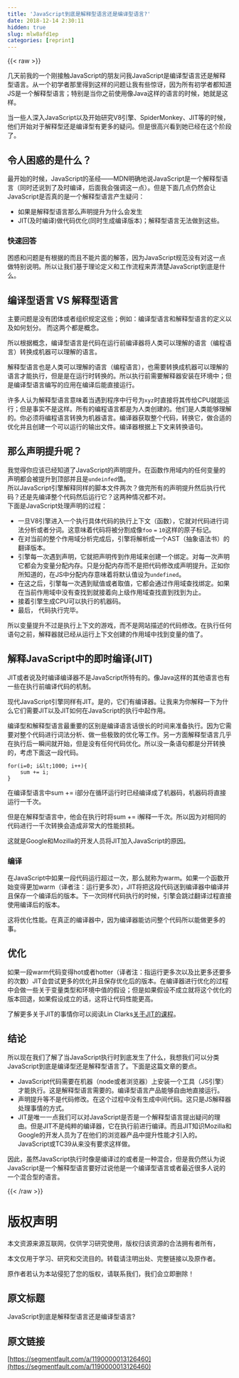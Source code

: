 ```yaml
---
title: 'JavaScript到底是解释型语言还是编译型语言?' 
date: 2018-12-14 2:30:11
hidden: true
slug: mlw8afd1ep
categories: [reprint]
---
```


{{< raw >}}

                    
<p>几天前我的一个刚接触JavaScript的朋友问我JavaScript是编译型语言还是解释型语言。从一个初学者那里得到这样的问题让我有些惊讶，因为所有初学者都知道JS是一个解释型语言；特别是当你之前使用像Java这样的语言的时候，她就是这样。</p>
<p>当一些人深入JavaScript以及开始研究V8引擎、SpiderMonkey、JIT等的时候，他们开始对于解释型还是编译型有更多的疑问。但是很高兴看到她已经在这个阶段了。</p>
<h2 id="articleHeader0">令人困惑的是什么？</h2>
<p>最开始的时候，JavaScript的圣经——MDN明确地说JavaScript是一个解释型语言（同时还说到了及时编译，后面我会强调这一点）。但是下面几点仍然会让JavaScript是否真的是一个解释型语言产生疑问：</p>
<ul>
<li>如果是解释型语言那么声明提升为什么会发生</li>
<li>JIT(及时编译)做代码优化(同时生成编译版本)；解释型语言无法做到这些。</li>
</ul>
<h3 id="articleHeader1">快速回答</h3>
<p>困惑和问题是有根据的而且不能片面的解答，因为JavaScript规范没有对这一点做特别说明。所以让我们基于理论定义和工作流程来弄清楚JavaScript到底是什么。</p>
<h2 id="articleHeader2">编译型语言 VS 解释型语言</h2>
<p>主要问题是没有团体或者组织规定这些；例如：编译型语言和解释型语言的定义以及如何划分。 而这两个都是概念。</p>
<p>所以根据概念，编译型语言是代码在运行前编译器将人类可以理解的语言（编程语言）转换成机器可以理解的语言。</p>
<p>解释型语言也是人类可以理解的语言（编程语言），也需要转换成机器可以理解的语言才能执行，但是是在运行时转换的。所以执行前需要解释器安装在环境中；但是编译型语言编写的应用在编译后能直接运行。</p>
<p>许多人认为解释型语言意味着当遇到程序中行号为<code>xyz</code>时直接将其传给CPU就能运行；但是事实不是这样。所有的编程语言都是为人类创建的。他们是人类能够理解的。你必须将编程语言转换为机器语言。编译器获取整个代码，转换它，做合适的优化并且创建一个可以运行的输出文件。编译器根据上下文来转换语句。</p>
<h2 id="articleHeader3">那么声明提升呢？</h2>
<p>我觉得你应该已经知道了JavaScript的声明提升。在函数作用域内的任何变量的声明都会被提升到顶部并且是<code>undeinfed</code>值。<br>所以JavaScript引擎解释同样的脚本文件两次？做完所有的声明提升然后执行代码？还是先编译整个代码然后运行它？这两种情况都不对。<br>下面是JavaScript处理声明的过程：</p>
<ul>
<li>一旦V8引擎进入一个执行具体代码的执行上下文（函数），它就对代码进行词法分析或者分词。这意味着代码将被分割成像<code>foo</code> <code>=</code> <code>10</code>这样的原子标记。</li>
<li>在对当前的整个作用域分析完成后，引擎将解析成一个AST（抽象语法书）的翻译版本。</li>
<li>引擎每一次遇到声明，它就把声明传到作用域来创建一个绑定。对每一次声明它都会为变量分配内存。只是分配内存而不是把代码修改成声明提升。正如你所知道的，在JS中分配内存意味着将默认值设为<code>undefined</code>。</li>
<li>在这之后，引擎每一次遇到赋值或者取值，它都会通过作用域查找绑定。如果在当前作用域中没有查找到就接着向上级作用域查找直到找到为止。</li>
<li>接着引擎生成CPU可以执行的机器码。</li>
<li>最后， 代码执行完毕。</li>
</ul>
<p>所以变量提升不过是执行上下文的游戏，而不是网站描述的代码修改。在执行任何语句之前，解释器就已经从运行上下文创建的作用域中找到变量的值了。</p>
<h2 id="articleHeader4">解释JavaScript中的即时编译(JIT)</h2>
<p>JIT或者说及时编译编译器不是JavaScript所特有的。像Java这样的其他语言也有一些在执行前编译代码的机制。</p>
<p>现代JavaScript引擎同样有JIT。是的，它们有编译器。让我来为你解释一下为什么它们需要JIT以及JIT如何在JavaScript的执行中起作用。</p>
<p>编译型和解释型语言最重要的区别是编译语言话很长的时间来准备执行。因为它需要对整个代码进行词法分析、做一些极致的优化等工作。另一方面解释型语言几乎在执行后一瞬间就开始，但是没有任何代码优化。所以没一条语句都是分开转换的，考虑下面这一段代码。</p>
<div class="widget-codetool" style="display:none;">
      <div class="widget-codetool--inner">
      <span class="selectCode code-tool" data-toggle="tooltip" data-placement="top" title="" data-original-title="全选"></span>
      <span type="button" class="copyCode code-tool" data-toggle="tooltip" data-placement="top" data-clipboard-text="for(i=0; i&amp;lt;1000; i++){
    sum += i;
}" title="" data-original-title="复制"></span>
      <span type="button" class="saveToNote code-tool" data-toggle="tooltip" data-placement="top" title="" data-original-title="放进笔记"></span>
      </div>
      </div><pre class="hljs matlab"><code><span class="hljs-keyword">for</span>(<span class="hljs-built_in">i</span>=<span class="hljs-number">0</span>; <span class="hljs-built_in">i</span>&amp;lt;<span class="hljs-number">1000</span>; <span class="hljs-built_in">i</span>++){
    sum += i;
}</code></pre>
<p>在编译型语言中sum += i部分在循环运行时已经编译成了机器码，机器码将直接运行一千次。</p>
<p>但是在解释型语言中，他会在执行时将sum += i解释一千次。所以因为对相同的代码进行一千次转换会造成非常大的性能损耗。</p>
<p>这就是Google和Mozilla的开发人员将JIT加入JavaScript的原因。</p>
<h3 id="articleHeader5">编译</h3>
<p>在JavaScript中如果一段代码运行超过一次，那么就称为warm。如果一个函数开始变得更加warm（译者注：运行更多次），JIT将把这段代码送到编译器中编译并且保存一个编译后的版本。下一次同样代码执行的时候，引擎会跳过翻译过程直接使用编译后的版本。</p>
<p>这将优化性能。在真正的编译器中，因为编译器能访问整个代码所以能做更多的事。</p>
<h2 id="articleHeader6">优化</h2>
<p>如果一段warm代码变得hot或者hotter（译者注：指运行更多次以及比更多还要多的次数）JIT会尝试更多的优化并且保存优化后的版本。在编译器进行优化的过程中会做一些关于变量类型和环境中值的假设；但是如果假设不成立就将这个优化的版本回退，如果假设成立的话，这将让代码性能更高。</p>
<p>了解更多关于JIT的事情你可以阅读Lin Clarks<a href="https://hacks.mozilla.org/2017/02/a-crash-course-in-just-in-time-jit-compilers/" rel="nofollow noreferrer" target="_blank">关于JIT的课程</a>。</p>
<h2 id="articleHeader7">结论</h2>
<p>所以现在我们了解了当JavaScript执行时到底发生了什么，我想我们可以分类JavaScript到底是编译型还是解释型语言了。下面是这篇文章的要点。</p>
<ul>
<li>JavaScript代码需要在机器（node或者浏览器）上安装一个工具（JS引擎）才能执行。这是解释型语言需要的。编译型语言产品能够自由地直接运行。</li>
<li>声明提升等不是代码修改。在这个过程中没有生成中间代码。这只是JS解释器处理事情的方式。</li>
<li>JIT是唯一一点我们可以对JavaScript是否是一个解释型语言提出疑问的理由。但是JIT不是纯粹的编译器，它在执行前进行编译。而且JIT知识Mozilla和Google的开发人员为了在他们的浏览器产品中提升性能才引入的。JavaScript或TC39从来没有要求这样做。</li>
</ul>
<p>因此，虽然JavaScript执行时像是编译过的或者是一种混合，但是我仍然认为说JavaScript是一个解释型语言要好过说他是一个编译型语言或者最近很多人说的一个混合型的语言。</p>

                
{{< /raw >}}

# 版权声明
本文资源来源互联网，仅供学习研究使用，版权归该资源的合法拥有者所有，

本文仅用于学习、研究和交流目的。转载请注明出处、完整链接以及原作者。

原作者若认为本站侵犯了您的版权，请联系我们，我们会立即删除！

## 原文标题
JavaScript到底是解释型语言还是编译型语言?

## 原文链接
[https://segmentfault.com/a/1190000013126460](https://segmentfault.com/a/1190000013126460)

